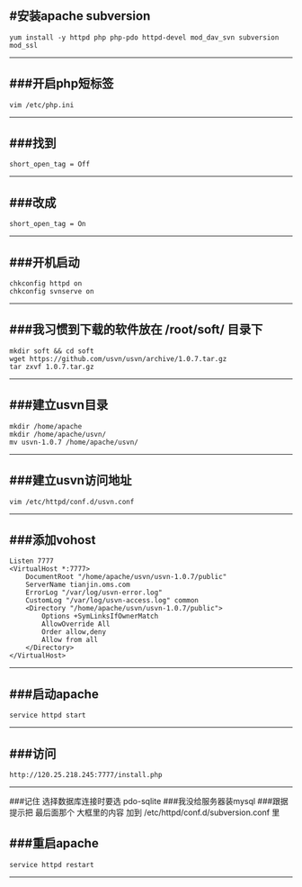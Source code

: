 #安装apache subversion
----
    yum install -y httpd php php-pdo httpd-devel mod_dav_svn subversion mod_ssl 
----
###开启php短标签
----
    vim /etc/php.ini
----
###找到 
----
    short_open_tag = Off
----
###改成
----
    short_open_tag = On
----

###开机启动
----
    chkconfig httpd on
    chkconfig svnserve on
----

###我习惯到下载的软件放在 /root/soft/ 目录下
----
    mkdir soft && cd soft
    wget https://github.com/usvn/usvn/archive/1.0.7.tar.gz
    tar zxvf 1.0.7.tar.gz
----
###建立usvn目录
----
    mkdir /home/apache
    mkdir /home/apache/usvn/
    mv usvn-1.0.7 /home/apache/usvn/
----
###建立usvn访问地址
----
    vim /etc/httpd/conf.d/usvn.conf
----
###添加vohost
----
    Listen 7777
    <VirtualHost *:7777>
        DocumentRoot "/home/apache/usvn/usvn-1.0.7/public"
        ServerName tianjin.oms.com
        ErrorLog "/var/log/usvn-error.log"
        CustomLog "/var/log/usvn-access.log" common
        <Directory "/home/apache/usvn/usvn-1.0.7/public">
            Options +SymLinksIfOwnerMatch
            AllowOverride All
            Order allow,deny     
            Allow from all
        </Directory>
    </VirtualHost>
----

###启动apache
----
    service httpd start
----
###访问
----
    http://120.25.218.245:7777/install.php
----

###记住 选择数据库连接时要选 pdo-sqlite 
###我没给服务器装mysql
###跟据提示把 最后面那个 大框里的内容 加到 /etc/httpd/conf.d/subversion.conf 里

###重启apache
----
    service httpd restart
----